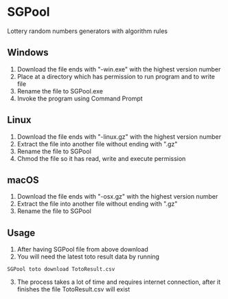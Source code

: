 # SGPool
Lottery random numbers generators with algorithm rules

## Windows
1. Download the file ends with "-win.exe" with the highest version number
2. Place at a directory which has permission to run program and to write file
3. Rename the file to SGPool.exe
4. Invoke the program using Command Prompt

## Linux
1. Download the file ends with "-linux.gz" with the highest version number
2. Extract the file into another file without ending with ".gz"
3. Rename the file to SGPool
4. Chmod the file so it has read, write and execute permission

## macOS
1. Download the file ends with "-osx.gz" with the highest version number
2. Extract the file into another file without ending with ".gz"
3. Rename the file to SGPool

## Usage
1. After having SGPool file from above download
2. You will need the latest toto result data by running
```
SGPool toto download TotoResult.csv
```
3. The process takes a lot of time and requires internet connection, after it finishes the file TotoResult.csv will exist
